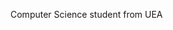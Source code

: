 Computer Science student from UEA

<!---
liam-ivatt/liam-ivatt is a ✨ special ✨ repository because its `README.md` (this file) appears on your GitHub profile.
You can click the Preview link to take a look at your changes.
--->
